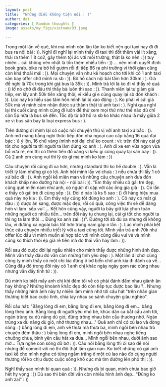 ```yaml
---
layout: post
title:  "Những điều không tiện nói : )"
author: dat
categories: [ Random thoughts ]
image: assets/my_figs/vietnam/03.jpeg

---
```



Trong một lần về quê, khi mà mình còn lăn tăn ko biết nên gọi taxi hay đi đi bus ra nội bài : )). Nghĩ đi nghĩ lại mình thấy đi taxi thì đốt thêm vài lít xăng, thải ra thêm 1 ít co2, gây thêm tội ác với môi trường, thật là ko nên : )) tuy nhiên... cái không nên nhất là tốn thêm nhiều tiền : )) ... nên mình quyết định book grab..bike ra bờ hồ gươm rồi đi tiếp 86 ra phi trường vì thời gian cũng còn khá thoải mái : )). Mọi chuyện vẫn như kế hoạch cho tới khi có 1 anh taxi sân bay offer chở mình ra sb : )). Bờ hồ cách nội bài tầm hơn 30km : ). Giá đề nghị là 70k trong khi giá bus là 35k : )). Mình trả lời là ko đi vì thấy rẻ quá : )) lỡ nó chở đi đâu thì thấy bà luôn thì sao : )). Thanh niên lại tự giảm giá tiếp, em lấy anh 50k tiền xăng thôi, vì kiểu gì e cũng quay lại sb đón khách : )). Lúc này ko hiểu sao tâm hồn mình lại bị xao động : ). Ko phải vì cái giá 50k mà vì mình cảm nhận được sự thành thật từ anh taxi : ). Nghĩ qua nghĩ lại thì cuối cùng mình cũng đi luôn để thử xem mọi thứ như thế nào dù chỉ còn 5p nữa là bus sẽ đến. Tốc độ từ bờ hồ ra sb ko khác nhau là mấy giữa 2 xe vì bus sân bay là loại express bus : ).

Trên đường đi mình lại có cuộc nói chuyện thú vị với anh taxi xứ bắc : )). Anh mở màng bằng nghi thức tiếp đón nhà ngoại cao cấp bằng 16 quả đại bác : )) ý lộn, 16 chữ vàng (mình nói đại chứ ko count : v): trên đời này cái gì tốt cho người ta thì người ta làm đúng ko anh : ). Anh đi xe em vừa ngon vừa bổ vừa rẻ, em thì có thêm tiền đổ xăng vì kiểu gì cũng quay lại sân bay : )). Cả 2 anh em cùng vui thì lý do gì mà mình ko làm : ))

Câu chuyện rồi cũng đi xa hơn, nhưng standard thì ko hề double : ). Vẫn là triết lý làm những gì có lợi. Anh hỏi mình lấy vợ chưa : ) nếu chưa thì lấy 1 cô xứ bắc đi : )). Anh ngồi kể miên man về những câu chuyện anh đưa đón khách khắp nẻo đường hà nội - nội bài : )). "Em thấy nhiều cô gái trẻ đẹp, cũng quê miền nam như anh, có người đi cặp với các ông gia già : )). Có lần e thấy cô gái trẻ đi cùng sếp : )). Đòi ở nào là ks 5 sao : )) đi hàng hiệu mua quà này nọ kia : )). Em thấy vậy cũng tốt đúng ko anh : ). Cô này có mất gì đâu : )) được ăn sang, được mặc đẹp, rồi có quà, công việc thì sẽ dễ dàng hơn vì làm 'sếp vui'.... Kết hôn cũng vậy, người ta bây giờ lựa chọn toàn những người có nhiều tiền...  trên đời này tụ chung lại, cái gì tốt cho người ta thì ng ta làm thôi ... Đúng ko anh zai :  ))".
Đường tới sb dù xa nhưng đi không lâu, vì đường xa ngoài bắc tốt hơn trong nam gấp n lần : ). Lúc mình phải kết thúc câu chuyện nhiều triết lý với a taxi cũng tới. Mình vẫn trả anh 70k như offer lúc đầu vì mình muốn ai hợp tác với mình cũng đều vui vẻ và mình cũng ko thích thói ép giá rẻ tiền mà do thái vẫn hay làm : )).

Rồi sau đó cuộc đời lại ngẫu nhiên cho mình thấy được những hình ảnh đẹp. Mình vẫn thấy đâu đó vẫn còn những tình yêu đẹp : ). Một lần đi chơi cùng công ty mình thấy có một chị kia đứng ở bờ biển chờ anh kia đi đánh cá về... Cũng đâu đó trong đời này có 1 anh chị khác ngày ngày gom rác cùng nhau nhưng vẫn đầy tình tứ : )).

Dù mình ko biết mấy anh chị khi đêm tối về có phải đánh đấm nhau giành ăn hay không? Những khoảnh khắc đẹp đó còn tiếp tục được bao lâu ?.. Nhưng thấy những hình ảnh này tự nhiên làm mình nhớ tới câu hát "trên nhân gian thương biết bao cuộc tình, chia tay nhau so sánh chuyện giàu nghèo".

Rồi câu hát: "Bằng lòng đi em, bằng lòng đi em, bằng lòng đi em... bằng lòng theo anh. Bằng lòng đi người yêu nhỏ bé, khúc dân ca bắt cầu anh tới, ngàn trùng xa dù nắng dù gió, đứng trông nhau bên cầu thương nhớ. Ngàn trùng xa dù nắng dù gió, nhớ thương nhau..."
Quê anh chỉ có cù lao và dòng sông : ) bằng lòng đi em, anh về thưa má thưa ba, mình ngồi bên nhau trò chuyện đêm thâu : ) bằng lòng đi em, minh ngồi bên nhau nghe tiếng chuông chùa, bình yên câu hát xa đưa... Mình ngồi bên nhau, dưới ánh sao mờ... Tựa nghe con sóng dỗ bờ : )).
Câu nói bằng lòng thì ôi sao dễ nói nhưng để commit với nó thì đời thật lắm gian nan. Ko biết những cô gái anh taxi kể cho mình nghe có từng ngắm trăng ở một cù lao nào đó cùng người thương rồi ko chịu được cuộc sống khổ cực mà tìm đường lên phố thị : )).

Nghĩ thấy sao mình bi quan quá : )). Nhưng dù bi quan, mình chưa bao giờ hết hy vọng : )) Dù sao thì bên đời vẫn còn nhiều hình ảnh đẹp.. "Đúng ko anh zai" : ))